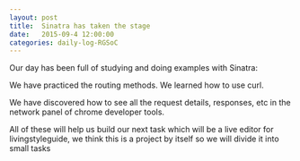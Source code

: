 ```yaml
---
layout: post
title:  Sinatra has taken the stage
date:   2015-09-4 12:00:00
categories: daily-log-RGSoC
---
```


Our day has been full of studying and doing examples with Sinatra:

We have practiced the routing methods.
We learned how to use curl.

We have discovered how to see all the request details, responses, etc in the network panel of chrome developer tools.

All of these will help us build our next task which will be a live editor for livingstyleguide, we think this is a project by itself so we will divide it into small tasks
